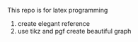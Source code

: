 This repo is for latex programming <br />
1. create elegant reference
2. use tikz and pgf create beautiful graph <br />


